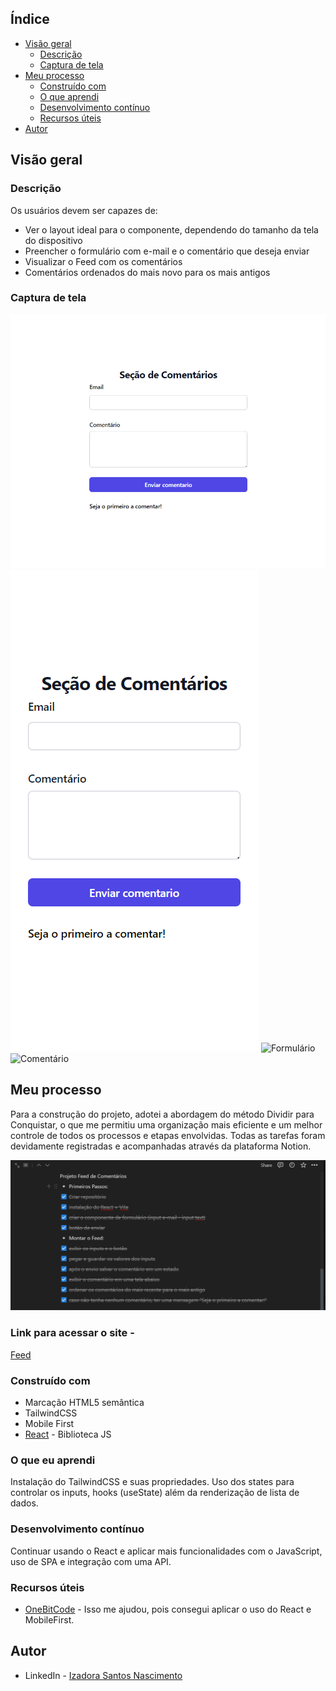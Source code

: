 ## Índice

- [Visão geral](#visão-geral)
   - [Descrição](#descrição)
   - [Captura de tela](#captura-de-tela)
- [Meu processo](#meu-processo)
   - [Construído com](construiido-com)
   - [O que aprendi](#o-que-aprendi)
   - [Desenvolvimento contínuo](desenvolvimento-continuo)
   - [Recursos úteis](#useful-resources)
- [Autor](#autor)

## Visão geral

### Descrição

Os usuários devem ser capazes de:

- Ver o layout ideal para o componente, dependendo do tamanho da tela do dispositivo
- Preencher o formulário com e-mail e o comentário que deseja enviar
- Visualizar o Feed com os comentários
- Comentários ordenados do mais novo para os mais antigos

### Captura de tela

![Tablet](https://github.com/IzadoraNascimento/Feed/blob/master/src/assets/Feed-tablet.png)
![Mobile](https://github.com/IzadoraNascimento/Feed/blob/master/src/assets/Feed-mobile.png)
![Formulário](https://github.com/IzadoraNascimento/Feed/blob/master/src/assets/Feed-formulário.png)
![Comentário](https://github.com/IzadoraNascimento/Feed/blob/master/src/assets/Feed-comentário.png)

## Meu processo

Para a construção do projeto, adotei a abordagem do método Dividir para Conquistar, o que me permitiu uma organização mais eficiente e um melhor controle de todos os processos e etapas envolvidas. Todas as tarefas foram devidamente registradas e acompanhadas através da plataforma Notion.

![Notion](https://github.com/IzadoraNascimento/Feed/blob/master/src/assets/Notion.png)



### Link para acessar o site - 
[Feed](https://feed-comment.netlify.app/)

### Construído com

- Marcação HTML5 semântica
- TailwindCSS
- Mobile First
- [React](https://reactjs.org/) - Biblioteca JS

### O que eu aprendi

Instalação do TailwindCSS e suas propriedades. Uso dos states para controlar os inputs, hooks (useState) além da renderização de lista de dados. 

### Desenvolvimento contínuo

Continuar usando o React e aplicar mais funcionalidades com o JavaScript, uso de SPA e integração com uma API. 

### Recursos úteis

- [OneBitCode](https://cursos.onebitcode.com/) - Isso me ajudou, pois consegui aplicar o uso do React e MobileFirst. 

## Autor

- LinkedIn - [Izadora Santos Nascimento](https://www.linkedin.com/in/izadorasantosn/)
